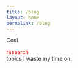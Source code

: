 ```yaml
---
title: /blog
layout: home
permalink: /blog
---
```


<p>
Cool <div style="color:red;">research</div> topics I waste my time on.
</p>
